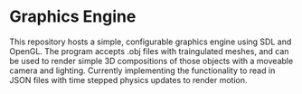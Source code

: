 # Graphics Engine

This repository hosts a simple, configurable graphics engine using SDL and OpenGL.  The program accepts .obj files with traingulated meshes, and can be used to render simple 3D compositions of those objects with a moveable camera and lighting.  Currently implementing the functionality to read in JSON files with time stepped physics updates to render motion.  
